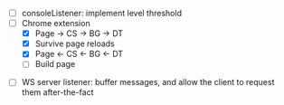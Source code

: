 - [ ] consoleListener: implement level threshold
- [ ] Chrome extension
    - [x] Page -> CS -> BG -> DT
    - [x] Survive page reloads
    - [x] Page <- CS <- BG <- DT
    - [ ] Build page
* [ ] WS server listener: buffer messages, and allow the client to request them after-the-fact